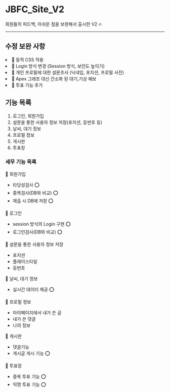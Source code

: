 

# JBFC_Site_V2
회원들의 피드백, 아쉬운 점을 보완해서 출시한 V2 🔥
<hr/>

## 수정 보완 사항 

<li>👣 동적 CSS 적용</li>
<li>👣 Login 방식 변경 (Session 방식, 보안도 높이기)</li>
<li>👣 개인 프로필에 대한 설문조사 (닉네임, 포지션, 프로필 사진)</li>
<li>👣 Apex 그래프 대신 간소화 된 대기,기상 예보</li>
<li>👣 투표 기능 추가</li>

## 기능 목록

1. 로그인, 회원가입
2. 설문을 통한 사용자 정보 저장(포지션, 등번호 등)
3. 날씨, 대기 정보 
4. 프로필 정보
5. 게시판
6. 투표장

   
### 세무 기능 목록 

📌 회원가입
- 타당성검사 ⭕️
- 중복검사(DB와 비교) ⭕️
- 제출 시 DB에 저장 ⭕️

📌 로그인
- session 방식의 Login 구현 ⭕️
- 로그인검사(DB와 비교) ⭕️
  
📌 설문을 통한 사용자 정보 저장
- 포지션
- 플레이스타일
- 등번호

📌 날씨, 대기 정보
- 실시간 데이터 제공 ⭕️

📌 프로필 정보
- 마이페이지에서 내가 쓴 글
- 내가 쓴 댓글
- 나의 정보

📌 게시판
- 댓글기능
- 게시글 게시 기능 ⭕️

📌 투표장
- 중복 투표 기능 ⭕️
- 익명 투표 기능 ⭕️
